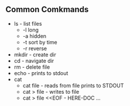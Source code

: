 
## Common Comkmands

- ls - list files
  - -l long
  - -a hidden
  - -t sort by time
  - -r reverse 
- mkdir - create dir
- cd - navigate dir
- rm - delete file
- echo - prints to stdout
- cat 
  - cat file - reads from file prints to STDOUT
  - cat > file - writes to file
  - cat > file <<EOF - HERE-DOC ...